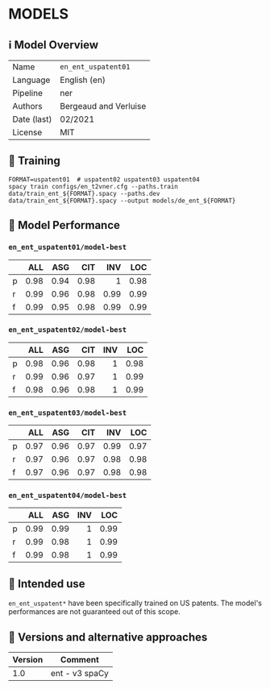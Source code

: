 # MODELS

## ℹ️ Model Overview

|||
|---|---|
|Name|`en_ent_uspatent01`|
|Language|English (en)|
|Pipeline|ner |
|Authors|Bergeaud and Verluise|
|Date (last)|02/2021 |
|License|MIT|


## 👷 Training

```shell
FORMAT=uspatent01  # uspatent02 uspatent03 uspatent04
spacy train configs/en_t2vner.cfg --paths.train data/train_ent_${FORMAT}.spacy --paths.dev data/train_ent_${FORMAT}.spacy --output models/de_ent_${FORMAT}
```

## 🔮 Model Performance

### `en_ent_uspatent01/model-best`

|    |   ALL |   ASG |   CIT |   INV |   LOC |
|:---|------:|------:|------:|------:|------:|
| p  |  0.98 |  0.94 |  0.98 |  1    |  0.98 |
| r  |  0.99 |  0.96 |  0.98 |  0.99 |  0.99 |
| f  |  0.99 |  0.95 |  0.98 |  0.99 |  0.99 |

### `en_ent_uspatent02/model-best`

|    |   ALL |   ASG |   CIT |   INV |   LOC |
|:---|------:|------:|------:|------:|------:|
| p  |  0.98 |  0.96 |  0.98 |     1 |  0.98 |
| r  |  0.99 |  0.96 |  0.97 |     1 |  0.99 |
| f  |  0.98 |  0.96 |  0.98 |     1 |  0.99 |


### `en_ent_uspatent03/model-best`

|    |   ALL |   ASG |   CIT |   INV |   LOC |
|:---|------:|------:|------:|------:|------:|
| p  |  0.97 |  0.96 |  0.97 |  0.99 |  0.97 |
| r  |  0.97 |  0.96 |  0.97 |  0.98 |  0.98 |
| f  |  0.97 |  0.96 |  0.97 |  0.98 |  0.98 |

### `en_ent_uspatent04/model-best`

|    |   ALL |   ASG |   INV |   LOC |
|:---|------:|------:|------:|------:|
| p  |  0.99 |  0.99 |     1 |  0.99 |
| r  |  0.99 |  0.98 |     1 |  0.99 |
| f  |  0.99 |  0.98 |     1 |  0.99 |


## 🎯 Intended use

`en_ent_uspatent*` have been specifically trained on US patents. The model's performances are not guaranteed out of this scope.

## 🔂 Versions and alternative approaches

|Version|Comment|
|---|---|
|1.0|ent - v3 spaCy|
